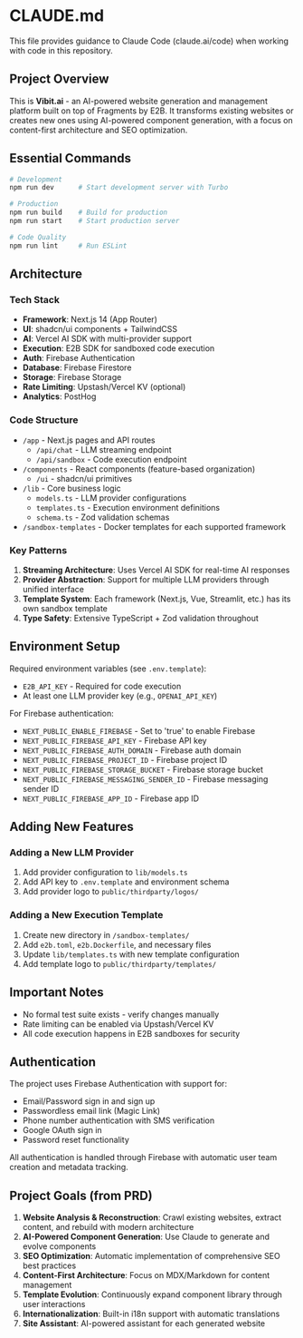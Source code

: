 # CLAUDE.md

This file provides guidance to Claude Code (claude.ai/code) when working with code in this repository.

## Project Overview

This is **Vibit.ai** - an AI-powered website generation and management platform built on top of Fragments by E2B. It transforms existing websites or creates new ones using AI-powered component generation, with a focus on content-first architecture and SEO optimization.

## Essential Commands

```bash
# Development
npm run dev      # Start development server with Turbo

# Production
npm run build    # Build for production
npm run start    # Start production server

# Code Quality
npm run lint     # Run ESLint
```

## Architecture

### Tech Stack
- **Framework**: Next.js 14 (App Router)
- **UI**: shadcn/ui components + TailwindCSS
- **AI**: Vercel AI SDK with multi-provider support
- **Execution**: E2B SDK for sandboxed code execution
- **Auth**: Firebase Authentication
- **Database**: Firebase Firestore
- **Storage**: Firebase Storage
- **Rate Limiting**: Upstash/Vercel KV (optional)
- **Analytics**: PostHog

### Code Structure
- `/app` - Next.js pages and API routes
  - `/api/chat` - LLM streaming endpoint
  - `/api/sandbox` - Code execution endpoint
- `/components` - React components (feature-based organization)
  - `/ui` - shadcn/ui primitives
- `/lib` - Core business logic
  - `models.ts` - LLM provider configurations
  - `templates.ts` - Execution environment definitions
  - `schema.ts` - Zod validation schemas
- `/sandbox-templates` - Docker templates for each supported framework

### Key Patterns
1. **Streaming Architecture**: Uses Vercel AI SDK for real-time AI responses
2. **Provider Abstraction**: Support for multiple LLM providers through unified interface
3. **Template System**: Each framework (Next.js, Vue, Streamlit, etc.) has its own sandbox template
4. **Type Safety**: Extensive TypeScript + Zod validation throughout

## Environment Setup

Required environment variables (see `.env.template`):
- `E2B_API_KEY` - Required for code execution
- At least one LLM provider key (e.g., `OPENAI_API_KEY`)

For Firebase authentication:
- `NEXT_PUBLIC_ENABLE_FIREBASE` - Set to 'true' to enable Firebase
- `NEXT_PUBLIC_FIREBASE_API_KEY` - Firebase API key
- `NEXT_PUBLIC_FIREBASE_AUTH_DOMAIN` - Firebase auth domain
- `NEXT_PUBLIC_FIREBASE_PROJECT_ID` - Firebase project ID
- `NEXT_PUBLIC_FIREBASE_STORAGE_BUCKET` - Firebase storage bucket
- `NEXT_PUBLIC_FIREBASE_MESSAGING_SENDER_ID` - Firebase messaging sender ID
- `NEXT_PUBLIC_FIREBASE_APP_ID` - Firebase app ID

## Adding New Features

### Adding a New LLM Provider
1. Add provider configuration to `lib/models.ts`
2. Add API key to `.env.template` and environment schema
3. Add provider logo to `public/thirdparty/logos/`

### Adding a New Execution Template
1. Create new directory in `/sandbox-templates/`
2. Add `e2b.toml`, `e2b.Dockerfile`, and necessary files
3. Update `lib/templates.ts` with new template configuration
4. Add template logo to `public/thirdparty/templates/`

## Important Notes

- No formal test suite exists - verify changes manually
- Rate limiting can be enabled via Upstash/Vercel KV
- All code execution happens in E2B sandboxes for security

## Authentication

The project uses Firebase Authentication with support for:
- Email/Password sign in and sign up
- Passwordless email link (Magic Link)
- Phone number authentication with SMS verification
- Google OAuth sign in
- Password reset functionality

All authentication is handled through Firebase with automatic user team creation and metadata tracking.

## Project Goals (from PRD)

1. **Website Analysis & Reconstruction**: Crawl existing websites, extract content, and rebuild with modern architecture
2. **AI-Powered Component Generation**: Use Claude to generate and evolve components
3. **SEO Optimization**: Automatic implementation of comprehensive SEO best practices
4. **Content-First Architecture**: Focus on MDX/Markdown for content management
5. **Template Evolution**: Continuously expand component library through user interactions
6. **Internationalization**: Built-in i18n support with automatic translations
7. **Site Assistant**: AI-powered assistant for each generated website